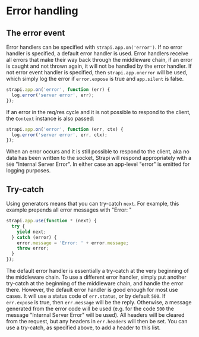 # Error handling

## The error event

Error handlers can be specified with `strapi.app.on('error')`. If no error handler is specified, a default error handler is used. Error handlers receive all errors that make their way back through the middleware chain, if an error is caught and not thrown again, it will not be handled by the error handler. If not error event handler is specified, then `strapi.app.onerror` will be used, which simply log the error if `error.expose` is true and `app.silent` is false.

```js
strapi.app.on('error', function (err) {
  log.error('server error', err);
});
```

If an error in the req/res cycle and it is not possible to respond to the client, the `Context` instance is also passed:

```js
strapi.app.on('error', function (err, ctx) {
  log.error('server error', err, ctx);
});
```

When an error occurs and it is still possible to respond to the client, aka no data has been written to the socket, Strapi will respond appropriately with a `500` "Internal Server Error". In either case an app-level "error" is emitted for logging purposes.

## Try-catch

Using generators means that you can try-catch `next`. For example, this example prepends all error messages with "Error: "

```js
strapi.app.use(function * (next) {
  try {
    yield next;
  } catch (error) {
    error.message = 'Error: ' + error.message;
    throw error;
  }
});
```

The default error handler is essentially a try-catch at the very beginning of the middleware chain. To use a different error handler, simply put another try-catch at the beginning of the middleware chain, and handle the error there. However, the default error handler is good enough for most use cases. It will use a status code of `err.status`, or by default `500`. If `err.expose` is true, then `err.message` will be the reply. Otherwise, a message generated from the error code will be used (e.g. for the code `500` the message "Internal Server Error" will be used). All headers will be cleared from the request, but any headers in `err.headers` will then be set. You can use a try-catch, as specified above, to add a header to this list.
